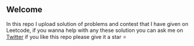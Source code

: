 ## Welcome
In this repo I upload solution of problems and contest that I have given on Leetcode, if you wanna help with any these solution you can ask me on [Twitter](https://twitter.com/its_aman_yadav)
if you like this repo please give it a star ⭐


